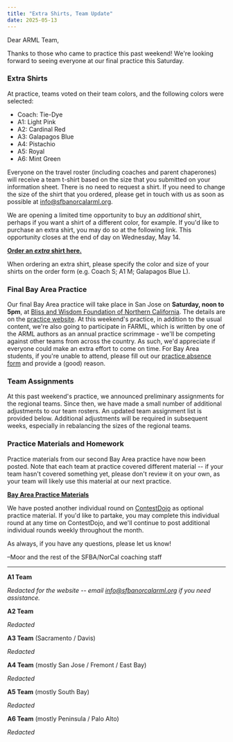 ```yaml
---
title: "Extra Shirts, Team Update"
date: 2025-05-13
---
```


Dear ARML Team,

Thanks to those who came to practice this past weekend! We're looking forward to
seeing everyone at our final practice this Saturday.

### Extra Shirts

At practice, teams voted on their team colors, and the following colors were
selected:
- Coach: Tie-Dye
- A1: Light Pink
- A2: Cardinal Red
- A3: Galapagos Blue
- A4: Pistachio
- A5: Royal
- A6: Mint Green

Everyone on the travel roster (including coaches and parent chaperones) will
receive a team t-shirt based on the size that you submitted on your information
sheet. There is no need to request a shirt. If you need to change the size of
the shirt that you ordered, please get in touch with us as soon as possible
at info@sfbanorcalarml.org.

We are opening a limited time opportunity to buy an *additional* shirt, perhaps
if you want a shirt of a different color, for example. If you'd like to
purchase an extra shirt, you may do so at the following link. This opportunity
closes at the end of day on Wednesday, May 14.

[**Order an *extra* shirt here.**](/news/season-2025/2025-extra-shirts/)

When ordering an extra shirt, please specify the color and size of your shirts
on the order form (e.g. Coach S; A1 M; Galapagos Blue L).

### Final Bay Area Practice

Our final Bay Area practice will take place in San Jose on **Saturday, noon to
5pm**, at [Bliss and Wisdom Foundation of Northern California](https://maps.app.goo.gl/n1exw4G9n4uY2VgVA). The details are on the
[practice website](/practices/#schedule). At this weekend's practice, in addition to the
usual content, we're also going to participate in FARML, which is written by one
of the ARML authors as an annual practice scrimmage - we'll be competing against
other teams from across the country. As such, we'd appreciate if everyone could
make an extra effort to come on time. For Bay Area students, if you're unable to
attend, please fill out our [practice absence
form](https://forms.gle/KXM5Sh6rF5qNfAxW6) and provide a (good) reason. 

### Team Assignments

At this past weekend's practice, we announced preliminary assignments for the
regional teams. Since then, we have made a small number of additional
adjustments to our team rosters. An updated team assignment list is provided
below. Additional adjustments will be required in subsequent weeks, especially
in rebalancing the sizes of the regional teams.

### Practice Materials and Homework

Practice materials from our second Bay Area practice have now been posted. Note
that each team at practice covered different material -- if your team hasn't
covered something yet, please don't review it on your own, as your team will
likely use this material at our next practice.

[**Bay Area Practice
Materials**](https://docs.google.com/document/d/e/2PACX-1vQ610rlK653LvAPnvZBFaGchhmdgd-_EmSuTPa8_p9LJaqzmawrwTyzq4nxy_4Hs1PIwxYunBf9dqu_/pub)

We have posted another individual round on
[ContestDojo](https://contestdojo.com/) as optional practice material. If you'd
like to partake, you may complete this individual round at any time on
ContestDojo, and we'll continue to post additional individual rounds weekly
throughout the month.

As always, if you have any questions, please let us know!

–Moor and the rest of the SFBA/NorCal coaching staff

---

**A1 Team**

*Redacted for the website -- email info@sfbanorcalarml.org if you need
assistance.*

**A2 Team**

*Redacted*

**A3 Team** (Sacramento / Davis)

*Redacted*

**A4 Team** (mostly San Jose / Fremont / East Bay)

*Redacted*

**A5 Team** (mostly South Bay)

*Redacted*

**A6 Team** (mostly Peninsula / Palo Alto)

*Redacted*
